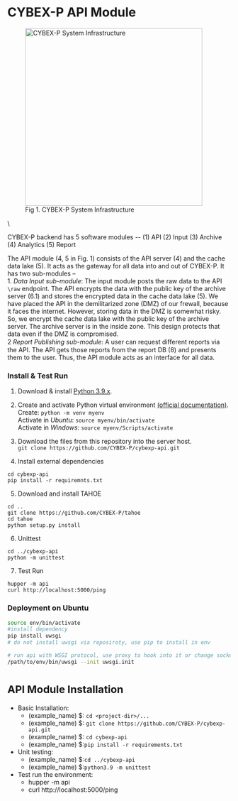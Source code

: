 



# CYBEX-P API Module

<figure class="image">
  <img src="https://user-images.githubusercontent.com/24872576/122102903-cceb6980-cdca-11eb-980f-cd8e1e0079be.png"     width="400" alt="CYBEX-P System Infrastructure">
  <figcaption>Fig 1. CYBEX-P System Infrastructure</figcaption>
</figure>

\

CYBEX-P backend has 5 software modules --
    (1) API
    (2) Input
    (3) Archive
    (4) Analytics
    (5) Report

The API module (4, 5 in Fig. 1) consists of the API server (4) and the cache data lake (5). It acts as the gateway
for all data into and out of CYBEX-P. It has two sub-modules – \
		1. _Data Input sub-module_: The input module posts the raw data to the API `\raw` endpoint. The API encrypts the data with the public key of the archive server (6.1) and stores the encrypted data in the cache data lake (5). We have placed the API in the demilitarized zone (DMZ) of our frewall, because it faces the internet. However, storing data in the DMZ is somewhat risky. So, we encrypt the cache data lake with the public key of the archive server. The archive server is in the inside zone. This design protects that data even if the DMZ is compromised. \
		2 _Report Publishing sub-module_: A user can request diﬀerent reports via the API. The API gets those reports from the report DB (8) and presents them to the user. Thus, the API module acts as an interface for all data.
		

### Install & Test Run

1. Download & install [Python 3.9.x](https://www.python.org/downloads/).

2. Create and activate Python virtual environment [(official documentation)](https://docs.python.org/3/library/venv.html). \
Create: ```python -m venv myenv``` \
Activate in *Ubuntu*: ```source myenv/bin/activate``` \
Activate in *Windows*: ```source myenv/Scripts/activate```

3. Download the files from this repository into the server host. \
```git clone https://github.com/CYBEX-P/cybexp-api.git```

4. Install external dependencies
```
cd cybexp-api
pip install -r requiremnts.txt
```

5. Download and install TAHOE
```
cd ..
git clone https://github.com/CYBEX-P/tahoe
cd tahoe
python setup.py install
```

6. Unittest
```
cd ../cybexp-api
python -m unittest
```

7. Test Run
```
hupper -m api
curl http://localhost:5000/ping
```



### Deployment on Ubuntu

```bash
source env/bin/activate
#install dependency
pip install uwsgi
# do not install uwsgi via reposiroty, use pip to install in env

# run api with WSGI protocol, use proxy to hook into it or change socket= to http=
/path/to/env/bin/uwsgi --init uwsgi.init
```

# <small> **API Module Installation**</small>
- Basic Installation:
	- (example_name) $: `cd <project-dir>/...`
	- (example_name) $: `git clone https://github.com/CYBEX-P/cybexp-api.git`
	- (example_name) $: `cd cybexp-api`
	- (example_name) $:`pip install -r requirements.txt`
- Unit testing:
	- (example_name) $:`cd ../cybexp-api`
	- (example_name) $:`python3.9 -m unittest`
- Test run the environment:
	- hupper -m api
	- curl http://localhost:5000/ping
